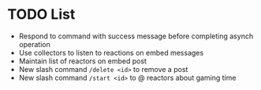 # TODO List

* Respond to command with success message before completing asynch operation
* Use collectors to listen to reactions on embed messages
* Maintain list of reactors on embed post
* New slash command `/delete <id>` to remove a post
* New slash command `/start <id>` to @ reactors about gaming time